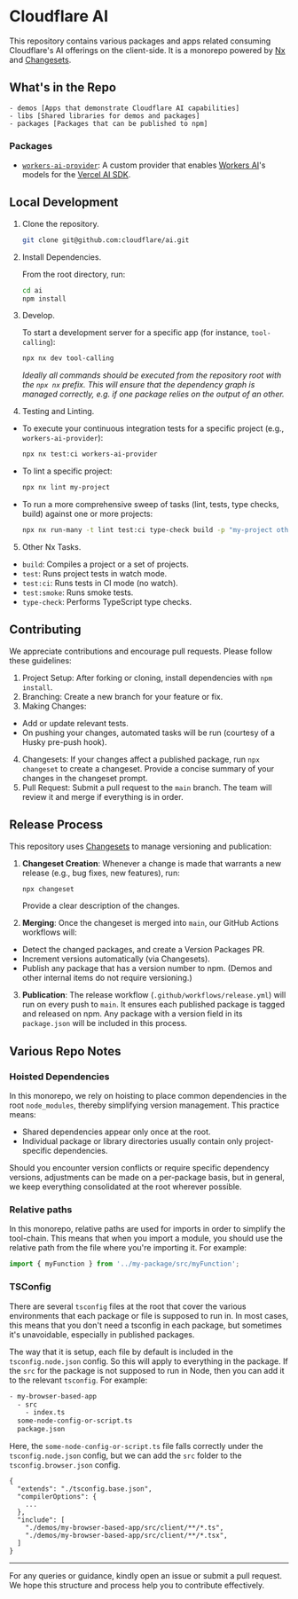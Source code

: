 # Cloudflare AI

This repository contains various packages and apps related consuming Cloudflare's AI offerings on the client-side. It is a monorepo powered by [Nx](https://nx.dev/) and [Changesets](https://github.com/changesets/changesets).

## What's in the Repo

```
- demos [Apps that demonstrate Cloudflare AI capabilities]
- libs [Shared libraries for demos and packages]
- packages [Packages that can be published to npm]
```

### Packages

- [`workers-ai-provider`](./packages/workers-ai-provider/README.md): A custom provider that enables [Workers AI](https://ai.cloudflare.com/)'s models for the [Vercel AI SDK](https://sdk.vercel.ai/).

## Local Development

1. Clone the repository.

   ```bash
   git clone git@github.com:cloudflare/ai.git
    ```
   
2. Install Dependencies.

   From the root directory, run:

   ```bash
   cd ai
   npm install
   ```

3. Develop.

   To start a development server for a specific app (for instance, `tool-calling`):

   ```bash
   npx nx dev tool-calling
   ```

   *Ideally all commands should be executed from the repository root with the `npx nx` prefix. This will ensure that the dependency graph is managed correctly, e.g. if one package relies on the output of an other.*

4. Testing and Linting.

  - To execute your continuous integration tests for a specific project (e.g., `workers-ai-provider`):

    ```bash
    npx nx test:ci workers-ai-provider
    ```

  - To lint a specific project:

    ```bash
    npx nx lint my-project
    ```

  - To run a more comprehensive sweep of tasks (lint, tests, type checks, build) against one or more projects:

    ```bash
    npx nx run-many -t lint test:ci type-check build -p "my-project other-project"
    ```

5. Other Nx Tasks.

  - `build`: Compiles a project or a set of projects.
  - `test`: Runs project tests in watch mode.
  - `test:ci`: Runs tests in CI mode (no watch).
  - `test:smoke`: Runs smoke tests.
  - `type-check`: Performs TypeScript type checks.

## Contributing

We appreciate contributions and encourage pull requests. Please follow these guidelines:

1. Project Setup: After forking or cloning, install dependencies with `npm install`.
2. Branching: Create a new branch for your feature or fix.
3. Making Changes:
  - Add or update relevant tests.
  - On pushing your changes, automated tasks will be run (courtesy of a Husky pre-push hook).
4. Changesets: If your changes affect a published package, run `npx changeset` to create a changeset. Provide a concise summary of your changes in the changeset prompt.
5. Pull Request: Submit a pull request to the `main` branch. The team will review it and merge if everything is in order.

## Release Process

This repository uses [Changesets](https://github.com/changesets/changesets) to manage versioning and publication:

1. **Changeset Creation**: Whenever a change is made that warrants a new release (e.g., bug fixes, new features), run:

   ```bash
   npx changeset
   ```

   Provide a clear description of the changes.

2. **Merging**: Once the changeset is merged into `main`, our GitHub Actions workflows will:
  - Detect the changed packages, and create a Version Packages PR.
  - Increment versions automatically (via Changesets).
  - Publish any package that has a version number to npm. (Demos and other internal items do not require versioning.)

3. **Publication**: The release workflow (`.github/workflows/release.yml`) will run on every push to `main`. It ensures each published package is tagged and released on npm. Any package with a version field in its `package.json` will be included in this process.

## Various Repo Notes

### Hoisted Dependencies

In this monorepo, we rely on hoisting to place common dependencies in the root `node_modules`, thereby simplifying version management. This practice means:

- Shared dependencies appear only once at the root.
- Individual package or library directories usually contain only project-specific dependencies.

Should you encounter version conflicts or require specific dependency versions, adjustments can be made on a per-package basis, but in general, we keep everything consolidated at the root wherever possible.

### Relative paths

In this monorepo, relative paths are used for imports in order to simplify the tool-chain. This means that when you import a module, you should use the relative path from the file where you're importing it. For example:

```ts
import { myFunction } from '../my-package/src/myFunction';
```

### TSConfig

There are several `tsconfig` files at the root that cover the various environments that each package or file is supposed to run in. In most cases, this means that you don't need a tsconfig in each package, but sometimes it's unavoidable, especially in published packages.

The way that it is setup, each file by default is included in the `tsconfig.node.json` config. So this will apply to everything in the package. If the `src` for the package is not supposed to run in Node, then you can add it to the relevant `tsconfig`. For example:

```txt
- my-browser-based-app
  - src
    - index.ts
  some-node-config-or-script.ts
  package.json
```
Here, the `some-node-config-or-script.ts` file falls correctly under the `tsconfig.node.json` config, but we can add the `src` folder to the `tsconfig.browser.json` config.

```jsonc
{
  "extends": "./tsconfig.base.json",
  "compilerOptions": {
    ...
  },
  "include": [
    "./demos/my-browser-based-app/src/client/**/*.ts",
    "./demos/my-browser-based-app/src/client/**/*.tsx",
  ]
}
```

---

For any queries or guidance, kindly open an issue or submit a pull request. We hope this structure and process help you to contribute effectively.

